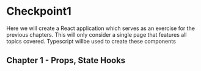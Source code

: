 # Checkpoint1

Here we will create a React application which serves as an exercise for the previous chapters. This will only consider a single page that features all topics covered. Typescript willbe used to create these components

## Chapter 1 - Props, State Hooks


